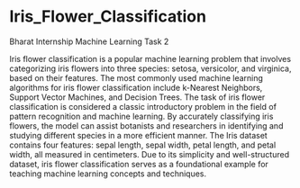 # Iris_Flower_Classification
Bharat Internship Machine Learning Task 2

Iris flower classification is a popular machine learning problem that involves categorizing iris flowers into three species: setosa, versicolor, and virginica, based on their features.
The most commonly used machine learning algorithms for iris flower classification include k-Nearest Neighbors, Support Vector Machines, and Decision Trees.
The task of iris flower classification is considered a classic introductory problem in the field of pattern recognition and machine learning.
By accurately classifying iris flowers, the model can assist botanists and researchers in identifying and studying different species in a more efficient manner.
The Iris dataset contains four features: sepal length, sepal width, petal length, and petal width, all measured in centimeters.
Due to its simplicity and well-structured dataset, iris flower classification serves as a foundational example for teaching machine learning concepts and techniques.

